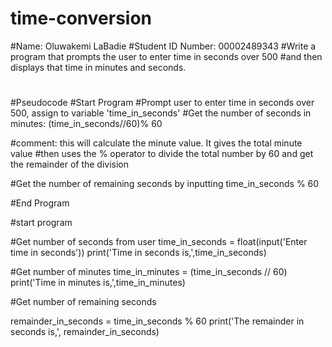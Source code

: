# time-conversion
#Name: Oluwakemi LaBadie
#Student ID Number: 00002489343
#Write a program that prompts the user to enter time in seconds over 500
#and then displays that time in minutes and seconds.
#
#Pseudocode
#Start Program
#Prompt user to enter time in seconds over 500, assign to variable 'time_in_seconds'
#Get the number of seconds in minutes: (time_in_seconds//60)% 60

#comment: this will calculate the minute value. It gives the total minute value
#then uses the % operator to divide the total number by 60 and get the remainder of the division

#Get the number of remaining seconds by inputting time_in_seconds % 60

#End Program


#start program

    
#Get number of seconds from user
time_in_seconds = float(input('Enter time in seconds'))
print('Time in seconds is,',time_in_seconds)

#Get number of minutes
time_in_minutes = (time_in_seconds // 60)
print('Time in minutes is,',time_in_minutes)

#Get number of remaining seconds

remainder_in_seconds = time_in_seconds % 60
print('The remainder in seconds is,', remainder_in_seconds)
